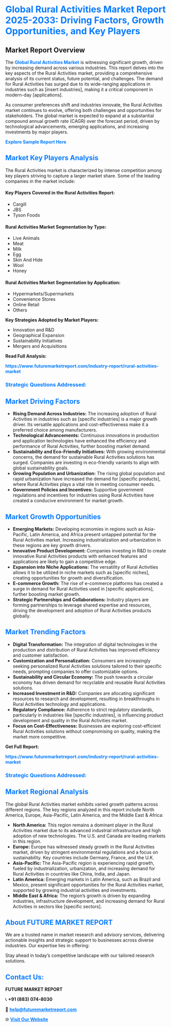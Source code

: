 <h1 style="color: #007BFF;">Global Rural Activities Market Report 2025-2033: Driving Factors, Growth Opportunities, and Key Players</h1>

<section id="overview">
<h2>Market Report Overview</h2>
<p>The <a href="https://www.futuremarketreport.com/industry-report/rural-activities-market" style="color: #007BFF; text-decoration: none;"><strong>Global Rural Activities Market</strong></a> is witnessing significant growth, driven by increasing demand across various industries. This report delves into the key aspects of the Rural Activities market, providing a comprehensive analysis of its current status, future potential, and challenges. The demand for Rural Activities has surged due to its wide-ranging applications in industries such as [insert industries], making it a critical component in modern-day [applications].</p>
<p>As consumer preferences shift and industries innovate, the Rural Activities market continues to evolve, offering both challenges and opportunities for stakeholders. The global market is expected to expand at a substantial compound annual growth rate (CAGR) over the forecast period, driven by technological advancements, emerging applications, and increasing investments by major players.</p>
</section>

<section id="overview">
<p><a href="https://www.futuremarketreport.com/request-sample/reportId=34535" style="color: #007BFF; text-decoration: none;"><strong>Explore Sample Report Here</strong></a></p>
</section>

<section id="key-players">
<h2 style="color: #007BFF;">Market Key Players Analysis</h2>
<p>The Rural Activities market is characterized by intense competition among key players striving to capture a larger market share. Some of the leading companies in the market include:</p>
<h4>Key Players Covered in the Rural Activities Report:</h4>
<ul><li>Cargill</li><li>JBS</li><li>Tyson Foods</li></ul>
<h4>Rural Activities Market Segmentation by Type:</h4>
<ul><li>Live Animals</li><li>Meat</li><li>Milk</li><li>Egg</li><li>Skin And Hide</li><li>Wool</li><li>Honey</li></ul>

<h4>Rural Activities Market Segmentation by Application:</h4>
<ul><li>Hypermarkets/Supermarkets</li><li>Convenience Stores</li><li>Online Retail</li><li>Others</li></ul>
<p><strong>Key Strategies Adopted by Market Players:</strong></p>
<ul>
<li>Innovation and R&D</li>
<li>Geographical Expansion</li>
<li>Sustainability Initiatives</li>
<li>Mergers and Acquisitions</li>
</ul>
</section>

<section>
<p><strong>Read Full Analysis: </strong></p><a href="https://www.futuremarketreport.com/industry-report/rural-activities-market" style="color: #007BFF; text-decoration: none;"><strong>https://www.futuremarketreport.com/industry-report/rural-activities-market</strong></a>
<h3 style="color: #007BFF;">Strategic Questions Addressed:</h3>
</section>

<section id="driving-factors">
<h2 style="color: #007BFF;">Market Driving Factors</h2>
<ul>
<li><strong>Rising Demand Across Industries:</strong> The increasing adoption of Rural Activities in industries such as [specific industries] is a major growth driver. Its versatile applications and cost-effectiveness make it a preferred choice among manufacturers.</li>
<li><strong>Technological Advancements:</strong> Continuous innovations in production and application technologies have enhanced the efficiency and performance of Rural Activities, further boosting market demand.</li>
<li><strong>Sustainability and Eco-Friendly Initiatives:</strong> With growing environmental concerns, the demand for sustainable Rural Activities solutions has surged. Companies are investing in eco-friendly variants to align with global sustainability goals.</li>
<li><strong>Growing Population and Urbanization:</strong> The rising global population and rapid urbanization have increased the demand for [specific products], where Rural Activities plays a vital role in meeting consumer needs.</li>
<li><strong>Government Policies and Incentives:</strong> Supportive government regulations and incentives for industries using Rural Activities have created a conducive environment for market growth.</li>
</ul>
</section>

<section id="growth-opportunities">
<h2 style="color: #007BFF;">Market Growth Opportunities</h2>
<ul>
<li><strong>Emerging Markets:</strong> Developing economies in regions such as Asia-Pacific, Latin America, and Africa present untapped potential for the Rural Activities market. Increasing industrialization and urbanization in these regions are key growth drivers.</li>
<li><strong>Innovative Product Development:</strong> Companies investing in R&D to create innovative Rural Activities products with enhanced features and applications are likely to gain a competitive edge.</li>
<li><strong>Expansion into Niche Applications:</strong> The versatility of Rural Activities allows it to be utilized in niche markets such as [specific niches], creating opportunities for growth and diversification.</li>
<li><strong>E-commerce Growth:</strong> The rise of e-commerce platforms has created a surge in demand for Rural Activities used in [specific applications], further boosting market growth.</li>
<li><strong>Strategic Partnerships and Collaborations:</strong> Industry players are forming partnerships to leverage shared expertise and resources, driving the development and adoption of Rural Activities products globally.</li>
</ul>
</section>

<section id="trending-factors">
<h2 style="color: #007BFF;">Market Trending Factors</h2>
<ul>
<li><strong>Digital Transformation:</strong> The integration of digital technologies in the production and distribution of Rural Activities has improved efficiency and customer satisfaction.</li>
<li><strong>Customization and Personalization:</strong> Consumers are increasingly seeking personalized Rural Activities solutions tailored to their specific needs, prompting companies to offer customizable options.</li>
<li><strong>Sustainability and Circular Economy:</strong> The push towards a circular economy has driven demand for recyclable and reusable Rural Activities solutions.</li>
<li><strong>Increased Investment in R&D:</strong> Companies are allocating significant resources to research and development, resulting in breakthroughs in Rural Activities technology and applications.</li>
<li><strong>Regulatory Compliance:</strong> Adherence to strict regulatory standards, particularly in industries like [specific industries], is influencing product development and quality in the Rural Activities market.</li>
<li><strong>Focus on Cost-Effectiveness:</strong> Businesses are exploring cost-efficient Rural Activities solutions without compromising on quality, making the market more competitive.</li>
</ul>
</section>

<section>
<p><strong>Get Full Report: </strong></p><a href="https://www.futuremarketreport.com/industry-report/rural-activities-market" style="color: #007BFF; text-decoration: none;"><strong>https://www.futuremarketreport.com/industry-report/rural-activities-market</strong></a>
<h3 style="color: #007BFF;">Strategic Questions Addressed:</h3>
</section>


<section id="regional-analysis">
<h2 style="color: #007BFF;">Market Regional Analysis</h2>
<p>The global Rural Activities market exhibits varied growth patterns across different regions. The key regions analyzed in this report include North America, Europe, Asia-Pacific, Latin America, and the Middle East & Africa:</p>
<ul>
<li><strong>North America:</strong> This region remains a dominant player in the Rural Activities market due to its advanced industrial infrastructure and high adoption of new technologies. The U.S. and Canada are leading markets in this region.</li>
<li><strong>Europe:</strong> Europe has witnessed steady growth in the Rural Activities market, driven by stringent environmental regulations and a focus on sustainability. Key countries include Germany, France, and the U.K.</li>
<li><strong>Asia-Pacific:</strong> The Asia-Pacific region is experiencing rapid growth, fueled by industrialization, urbanization, and increasing demand for Rural Activities in countries like China, India, and Japan.</li>
<li><strong>Latin America:</strong> Emerging markets in Latin America, such as Brazil and Mexico, present significant opportunities for the Rural Activities market, supported by growing industrial activities and investments.</li>
<li><strong>Middle East & Africa:</strong> The region’s growth is driven by expanding industries, infrastructure development, and increasing demand for Rural Activities in sectors like [specific sectors].</li>
</ul>
</section>

<footer>
<h2 style="color: #007BFF;">About FUTURE MARKET REPORT</h2>
<p>We are a trusted name in market research and advisory services, delivering actionable insights and strategic support to businesses across diverse industries. Our expertise lies in offering:</p>

<p>Stay ahead in today’s competitive landscape with our tailored research solutions.</p>

<h2 style="color: #007BFF;">Contact Us:</h2>
<p><strong>FUTURE MARKET REPORT</strong></p>
<p>📞 <strong>+91 (883) 074-8030</strong></p>
<p>📧 <strong><a href="mailto:help@futuremarketreport.com" style="color: #007BFF;">help@futuremarketreport.com</a></strong></p>
<p>🌐 <strong><a href="https://www.futuremarketreport.com/" style="color: #007BFF;">Visit Our Website</a></strong></p>
</footer>